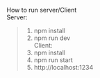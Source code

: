 How to run server/Client  
  Server:  
>1. npm install
>2. npm run dev  
Client:  
>1. npm install
>2. npm run start
>3. http://localhost:1234
